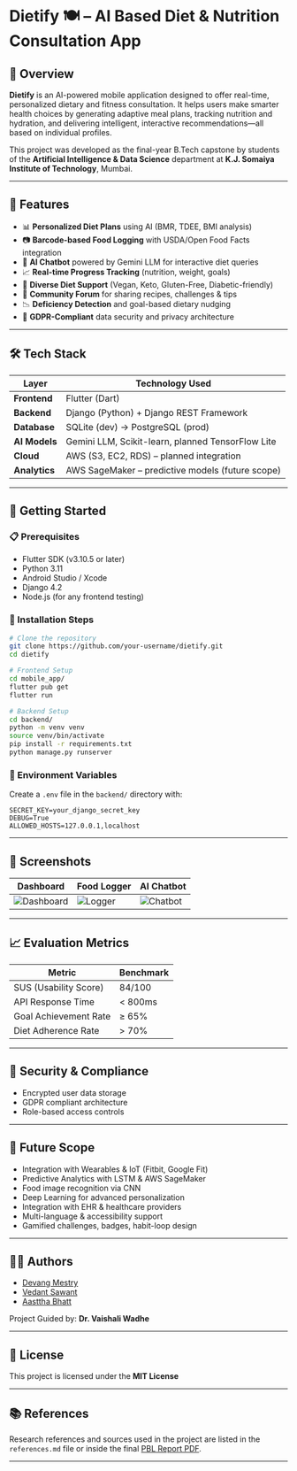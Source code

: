 
# Dietify 🍽️ – AI Based Diet & Nutrition Consultation App

## 📌 Overview

**Dietify** is an AI-powered mobile application designed to offer real-time, personalized dietary and fitness consultation. It helps users make smarter health choices by generating adaptive meal plans, tracking nutrition and hydration, and delivering intelligent, interactive recommendations—all based on individual profiles.

This project was developed as the final-year B.Tech capstone by students of the **Artificial Intelligence & Data Science** department at **K.J. Somaiya Institute of Technology**, Mumbai.

---

## 🎯 Features

* 📊 **Personalized Diet Plans** using AI (BMR, TDEE, BMI analysis)
* 📷 **Barcode-based Food Logging** with USDA/Open Food Facts integration
* 🧠 **AI Chatbot** powered by Gemini LLM for interactive diet queries
* 📈 **Real-time Progress Tracking** (nutrition, weight, goals)
* 🥗 **Diverse Diet Support** (Vegan, Keto, Gluten-Free, Diabetic-friendly)
* 💬 **Community Forum** for sharing recipes, challenges & tips
* 📉 **Deficiency Detection** and goal-based dietary nudging
* 🔐 **GDPR-Compliant** data security and privacy architecture

---

## 🛠️ Tech Stack

| Layer         | Technology Used                                   |
| ------------- | ------------------------------------------------- |
| **Frontend**  | Flutter (Dart)                                    |
| **Backend**   | Django (Python) + Django REST Framework           |
| **Database**  | SQLite (dev) → PostgreSQL (prod)                  |
| **AI Models** | Gemini LLM, Scikit-learn, planned TensorFlow Lite |
| **Cloud**     | AWS (S3, EC2, RDS) – planned integration          |
| **Analytics** | AWS SageMaker – predictive models (future scope)  |

---

## 🚀 Getting Started

### 📋 Prerequisites

* Flutter SDK (v3.10.5 or later)
* Python 3.11
* Android Studio / Xcode
* Django 4.2
* Node.js (for any frontend testing)

### 🔧 Installation Steps

```bash
# Clone the repository
git clone https://github.com/your-username/dietify.git
cd dietify

# Frontend Setup
cd mobile_app/
flutter pub get
flutter run

# Backend Setup
cd backend/
python -m venv venv
source venv/bin/activate
pip install -r requirements.txt
python manage.py runserver
```

### 📁 Environment Variables

Create a `.env` file in the `backend/` directory with:

```env
SECRET_KEY=your_django_secret_key
DEBUG=True
ALLOWED_HOSTS=127.0.0.1,localhost
```

---

## 📸 Screenshots

| Dashboard                            | Food Logger                    | AI Chatbot                       |
| ------------------------------------ | ------------------------------ | -------------------------------- |
| ![Dashboard](docs/img/dashboard.png) | ![Logger](docs/img/logger.png) | ![Chatbot](docs/img/chatbot.png) |

---

## 📈 Evaluation Metrics

| Metric                | Benchmark |
| --------------------- | --------- |
| SUS (Usability Score) | 84/100    |
| API Response Time     | < 800ms   |
| Goal Achievement Rate | ≥ 65%     |
| Diet Adherence Rate   | > 70%     |

---

## 🔐 Security & Compliance

* Encrypted user data storage
* GDPR compliant architecture
* Role-based access controls

---

## 🧪 Future Scope

* Integration with Wearables & IoT (Fitbit, Google Fit)
* Predictive Analytics with LSTM & AWS SageMaker
* Food image recognition via CNN
* Deep Learning for advanced personalization
* Integration with EHR & healthcare providers
* Multi-language & accessibility support
* Gamified challenges, badges, habit-loop design

---

## 👨‍💻 Authors

* [Devang Mestry](https://github.com/devangmestry)
* [Vedant Sawant](https://github.com/vedantsawant)
* [Aasttha Bhatt](https://github.com/aasthabhatt)

Project Guided by: **Dr. Vaishali Wadhe**

---

## 📜 License

This project is licensed under the **MIT License** 

---

## 📚 References

Research references and sources used in the project are listed in the `references.md` file or inside the final [PBL Report PDF](Dietify_PBL_Report.pdf).

---


